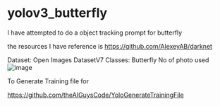 # yolov3_butterfly

I have attempted to do a object tracking prompt for butterfly

the resources I have reference is 
https://github.com/AlexeyAB/darknet


Dataset:
Open Images DatasetV7 
Classes:
Butterfly
No of photo used 
![image](https://user-images.githubusercontent.com/33034362/226266416-1a2b375d-736e-49bf-a315-e817460e81d1.png)



To Generate Training file for 

https://github.com/theAIGuysCode/YoloGenerateTrainingFile




